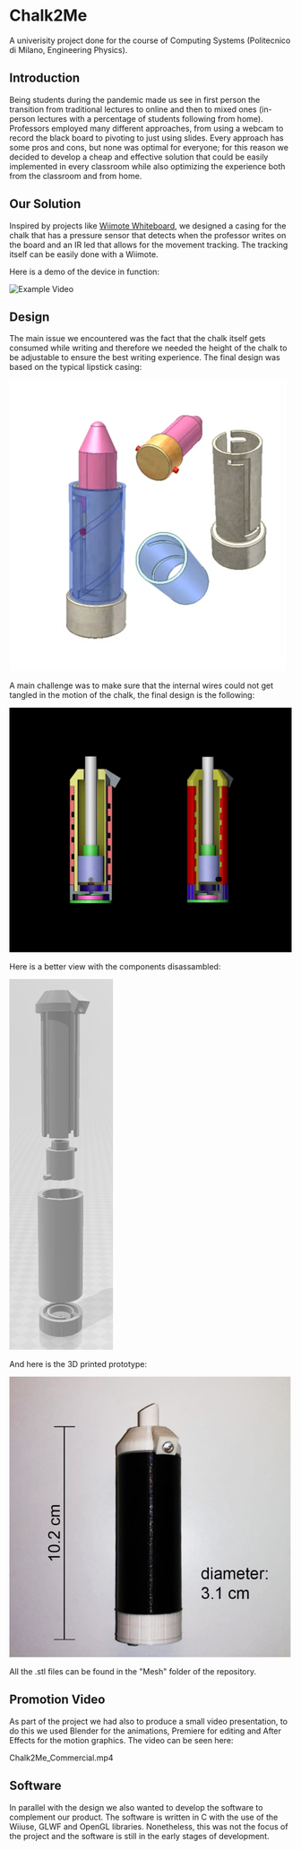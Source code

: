 # Chalk2Me
A univerisity project done for the course of Computing Systems (Politecnico di Milano, Engineering Physics).

## Introduction
Being students during the pandemic made us see in first person the transition from traditional lectures to online and then to mixed ones (in-person lectures with a percentage of students following from home). Professors employed many different approaches, from using a webcam to record the black board to pivoting to just using slides. Every approach has some pros and cons, but none was optimal for everyone; for this reason we decided to develop a cheap and effective solution that could be easily implemented in every classroom while also optimizing the experience both from the classroom and from home.

## Our Solution
Inspired by projects like [Wiimote Whiteboard](https://archive.org/details/wiimote-whiteboard), we designed a casing for the chalk that has a pressure sensor that detects when the professor writes on the board and an IR led that allows for the movement tracking. The tracking itself can be easily done with a Wiimote. 

Here is a demo of the device in function:

![Example Video](GIF_Chalk2Me.gif)

## Design
The main issue we encountered was the fact that the chalk itself gets consumed while writing and therefore we needed the height of the chalk to be adjustable to ensure the best writing experience. The final design was based on the typical lipstick casing:

![Design of a lipstick](lipstick.png)

A main challenge was to make sure that the internal wires could not get tangled in the motion of the chalk, the final design is the following:

![Design of a lipstick](internal_mechanism.png) 

Here is a better view with the components disassambled:

![Design of a lipstick](totale_sfatto.PNG)

And here is the 3D printed prototype:

![Design of a lipstick](photo.png)

All the .stl files can be found in the "Mesh" folder of the repository.

## Promotion Video
As part of the project we had also to produce a small video presentation, to do this we used Blender for the animations, Premiere for editing and After Effects for the motion graphics. The video can be seen here:

Chalk2Me_Commercial.mp4

## Software
In parallel with the design we also wanted to develop the software to complement our product. The software is written in C with the use of the Wiiuse, GLWF and OpenGL libraries. Nonetheless, this was not the focus of the project and the software is still in the early stages of development.
